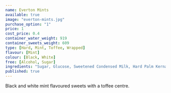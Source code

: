 ```yaml
---
name: Everton Mints
available: true
image: "everton-mints.jpg"
purchase_option: "1"
price: 1
cost_price: 0.4
container_water_weight: 919
container_sweets_weight: 609
type: [Hard, Mint, Toffee, Wrapped]
flavour: [Mint]
colour: [Black, White]
free: [Alcohol, Sugar]
ingredients: "Sugar, Glucose, Sweetened Condensed Milk, Hard Palm Kernal Oil, Flavour, Salt, Colour (E153). Emulsifier: Soya Lecithin"
published: true
---
```

Black and white mint flavoured sweets with a toffee centre.